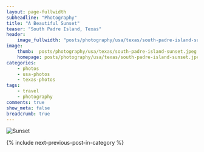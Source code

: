 ```yaml
---
layout: page-fullwidth
subheadline: "Photography"
title: "A Beautiful Sunset"
teaser: "South Padre Island, Texas"
header:
    image_fullwidth: "posts/photography/usa/texas/south-padre-island-sunset-header.png"
image:
    thumb:  posts/photography/usa/texas/south-padre-island-sunset.jpeg
    homepage: posts/photography/usa/texas/south-padre-island-sunset.jpeg
categories:
    - photos
    - usa-photos
    - texas-photos
tags:
    - travel
    - photography
comments: true
show_meta: false
breadcrumb: true
---
```


![Sunset]({{site.urlimg}}posts\photography\usa\texas\south-padre-island-sunset.jpeg)

{% include next-previous-post-in-category %}